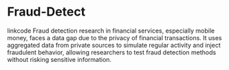 # Fraud-Detect
linkcode Fraud detection research in financial services, especially mobile money, faces a data gap due to the privacy of financial transactions. It uses aggregated data from private sources to simulate regular activity and inject fraudulent behavior, allowing researchers to test fraud detection methods without risking sensitive information.
